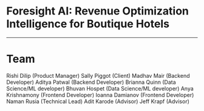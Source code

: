 # Foresight AI: Revenue Optimization Intelligence for Boutique Hotels
<hr/>

# Team
Rishi Dilip (Product Manager)
Sally Piggot (Client)
Madhav Mair (Backend Developer)
Aditya Patwal (Backend Developer)
Brianna Quinn (Data Science/ML developer)
Bhuvan Hospet (Data Science/ML developer)
Anya Krishnamony (Frontend Developer)
Ioanna Damianov (Frontend Developer)
Naman Rusia (Technical Lead)
Adit Karode (Advisor)
Jeff Krapf (Advisor)
